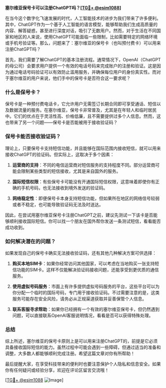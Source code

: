 **塞尔维亚保号卡可以注册ChatGPT吗？[[TG💪+ @esim1088](https://t.me/s/esim1088)]**

在当今这个数字化飞速发展的时代，人工智能技术的进步为我们带来了许多便利。其中，ChatGPT作为一个基于人工智能的语言模型，能够帮助我们生成高质量的内容、解答疑惑，甚至进行深度对话，吸引了无数用户。然而，对于生活在不同国家和地区的人来说，使用ChatGPT可能面临一些限制，比如需要特定的网络环境或手机号验证等。那么，问题来了：塞尔维亚的保号卡（也叫预付费卡）可以用来注册ChatGPT吗？

首先，我们需要了解ChatGPT的基本注册流程。通常情况下，OpenAI（ChatGPT的母公司）会要求用户提供一个有效的电话号码来完成账户的注册和验证。这是因为通过电话号码验证可以有效防止滥用服务，并确保每位用户的身份真实性。而对于塞尔维亚的用户来说，他们手中的保号卡是否符合这一要求呢？

### 什么是保号卡？

保号卡是一种预付费电话卡，它允许用户无需签订长期合同即可享受通话、短信以及数据流量的服务。在塞尔维亚，保号卡非常普及，尤其是在年轻人和临时居民中。它们的优点在于灵活性高、价格低廉，且不需要提供过多个人信息。然而，这也带来了另一个问题——保号卡是否能被用于接收验证码？

### 保号卡能否接收验证码？

理论上，只要保号卡支持短信功能，并且能够在国际范围内接收短信，就可以用来接收ChatGPT的验证码。但实际上，这取决于多个因素：

1. **运营商的支持**：不同的电信运营商对短信服务的支持程度不同。部分运营商可能会限制某些类型的短信接收，尤其是来自国外的服务。
   
2. **国际短信权限**：有些保号卡可能没有开通国际短信权限，这意味着即使你有正确的手机号码，也无法接收到境外发送的验证码。

3. **网络稳定性**：即便保号卡本身支持短信功能，但如果所在地区的网络信号较弱或者不稳定，也可能导致验证码无法及时送达。

因此，在尝试用塞尔维亚保号卡注册ChatGPT之前，建议先测试一下该卡是否能够顺利接收国际短信。你可以找一个朋友在国外帮你发送一条测试短信，看看能否成功收到。

### 如何解决潜在的问题？

如果发现自己的保号卡确实无法接收验证码，还有其他几种解决方案可供选择：

1. **购买本地SIM卡**：如果你经常访问其他国家，可以考虑在当地购买一张支持短信功能的SIM卡。这样不仅能解决验证码接收问题，还能享受到更优质的通信服务。

2. **使用虚拟号码服务**：市面上有许多提供虚拟号码服务的平台，这些平台可以为你分配一个临时的国际号码，专门用于接收验证码。不过需要注意的是，这类服务可能存在安全风险，请务必从正规渠道获取并妥善保管个人信息。

3. **联系客服寻求帮助**：如果你已经拥有一个有效的塞尔维亚保号卡，但仍然遇到问题，可以直接联系OpenAI客服说明情况，看看是否可以获得特殊处理。

### 总结

综上所述，塞尔维亚的保号卡原则上是可以用来注册ChatGPT的，前提是它必须具备接收国际短信的能力。虽然过程中可能会遇到一些障碍，但通过适当的准备和调整，大多数人都能够顺利完成注册。希望这篇文章对你有所帮助！

最后提醒大家，在享受科技带来的便利时也要注意保护个人隐私和信息安全。如果你有任何疑问或经验分享，欢迎在评论区留言交流哦！

[[TG💪+ @esim1088](https://t.me/s/esim1088) ![Image](https://i.postimg.cc/4NQfJmqS/Snipaste-2025-05-13-00-14-12.png)]